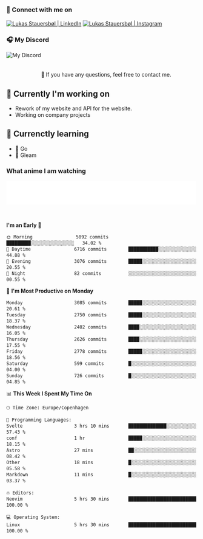 ### 🔗 Connect with me on
<a href="https://www.instagram.com/lukas_stauersbol" target="_blank"><img align="center" src="https://raw.githubusercontent.com/stauersbol/stauersbol/main/images/instagram.svg" alt="Lukas Stauersbøl | LinkedIn" width="30px"/></a>
<a href="https://www.linkedin.com/in/lukas-stauersbol/" target="_blank"><img align="center" src="https://raw.githubusercontent.com/stauersbol/stauersbol/main/images/linkedin.svg" alt="Lukas Stauersbøl | Instagram" width="30px"/></a>

<p align="center">
 <h3>🎧 My Discord</h3>
 <img align="left" height="55px" src="https://discord.c99.nl/widget/theme-2/147806323323568128.png" alt="My Discord" />
</p>

<br/>
<br/>
<br/>
💬 If you have any questions, feel free to contact me.

## 🔭 Currently I'm working on
- Rework of my website and API for the website.
- Working on company projects
 
## 🌱 Currenctly learning
- 💙 Go
- 💜 Gleam

### What anime I am watching
<a href="https://anilist.co/user/slashiy/" align="center"><img align="center" width="500px" src="metrics.plugin.personal.anilist.svg" /></a>

<br/>

<!--START_SECTION:waka-->
**I'm an Early 🐤** 

```text
🌞 Morning                5092 commits        █████████░░░░░░░░░░░░░░░░   34.02 % 
🌆 Daytime                6716 commits        ███████████░░░░░░░░░░░░░░   44.88 % 
🌃 Evening                3076 commits        █████░░░░░░░░░░░░░░░░░░░░   20.55 % 
🌙 Night                  82 commits          ░░░░░░░░░░░░░░░░░░░░░░░░░   00.55 % 
```
📅 **I'm Most Productive on Monday** 

```text
Monday                   3085 commits        █████░░░░░░░░░░░░░░░░░░░░   20.61 % 
Tuesday                  2750 commits        █████░░░░░░░░░░░░░░░░░░░░   18.37 % 
Wednesday                2402 commits        ████░░░░░░░░░░░░░░░░░░░░░   16.05 % 
Thursday                 2626 commits        ████░░░░░░░░░░░░░░░░░░░░░   17.55 % 
Friday                   2778 commits        █████░░░░░░░░░░░░░░░░░░░░   18.56 % 
Saturday                 599 commits         █░░░░░░░░░░░░░░░░░░░░░░░░   04.00 % 
Sunday                   726 commits         █░░░░░░░░░░░░░░░░░░░░░░░░   04.85 % 
```


📊 **This Week I Spent My Time On** 

```text
🕑︎ Time Zone: Europe/Copenhagen

💬 Programming Languages: 
Svelte                   3 hrs 10 mins       ██████████████░░░░░░░░░░░   57.43 % 
conf                     1 hr                █████░░░░░░░░░░░░░░░░░░░░   18.15 % 
Astro                    27 mins             ██░░░░░░░░░░░░░░░░░░░░░░░   08.42 % 
Other                    18 mins             █░░░░░░░░░░░░░░░░░░░░░░░░   05.58 % 
Markdown                 11 mins             █░░░░░░░░░░░░░░░░░░░░░░░░   03.37 % 

🔥 Editors: 
Neovim                   5 hrs 30 mins       █████████████████████████   100.00 % 

💻 Operating System: 
Linux                    5 hrs 30 mins       █████████████████████████   100.00 % 
```


<!--END_SECTION:waka-->
